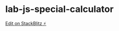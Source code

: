 # lab-js-special-calculator

[Edit on StackBlitz ⚡️](https://stackblitz.com/edit/web-platform-sawers)